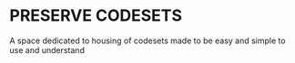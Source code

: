 # PRESERVE CODESETS
A space dedicated to housing of codesets
made to be easy and simple to use and understand
